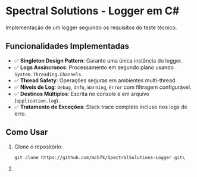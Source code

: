﻿# Spectral Solutions - Logger em C#

Implementação de um logger seguindo os requisitos do teste técnico.

## Funcionalidades Implementadas
- ✅ **Singleton Design Pattern**: Garante uma única instância do logger.
- ✅ **Logs Assíncronos**: Processamento em segundo plano usando `System.Threading.Channels`.
- ✅ **Thread Safety**: Operações seguras em ambientes multi-thread.
- ✅ **Níveis de Log**: `Debug`, `Info`, `Warning`, `Error` com filtragem configurável.
- ✅ **Destinos Múltiplos**: Escrita no console e em arquivo (`application.log`).
- ✅ **Tratamento de Exceções**: Stack trace completo incluso nos logs de erro.

## Como Usar
1. Clone o repositório:
   ```
   git clone https://github.com/mcbfk/SpectralSolutions-Logger.git\
1. ```